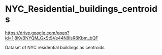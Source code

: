 # NYC_Residential_buildings_centroids

https://drive.google.com/open?id=1j8KvBNYQM_GxStSVe44N9lsR6Kbm_bQF

Dataset of NYC residential buildings as centroids
